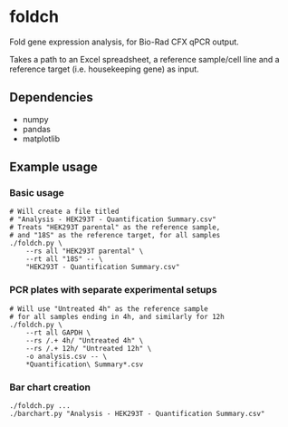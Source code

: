 # foldch

Fold gene expression analysis, for Bio-Rad CFX qPCR output.

Takes a path to an Excel spreadsheet, a reference sample/cell line and a reference target (i.e. housekeeping gene) as input.

## Dependencies

- numpy
- pandas
- matplotlib

## Example usage

### Basic usage

```
# Will create a file titled
# "Analysis - HEK293T - Quantification Summary.csv"
# Treats "HEK293T parental" as the reference sample,
# and "18S" as the reference target, for all samples
./foldch.py \
    --rs all "HEK293T parental" \
    --rt all "18S" -- \
    "HEK293T - Quantification Summary.csv"
```

### PCR plates with separate experimental setups

```
# Will use "Untreated 4h" as the reference sample
# for all samples ending in 4h, and similarly for 12h
./foldch.py \
    --rt all GAPDH \
    --rs /.+ 4h/ "Untreated 4h" \
    --rs /.+ 12h/ "Untreated 12h" \
    -o analysis.csv -- \
    *Quantification\ Summary*.csv
```

### Bar chart creation

```
./foldch.py ...
./barchart.py "Analysis - HEK293T - Quantification Summary.csv"
```
